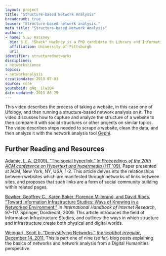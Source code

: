 ```yaml
---
layout: project
title: "Structure-based Network Analysis"
breadcrumb: true
teaser: "Structure-based network analysis."
meta_title: "Structure-based Network Analysis"
authors:
- name: S.E. Hackney
  bio: S.E. "Shack" Hackney is a PhD candidate in Library and Information Science at the University of Pittsburgh’s School of Computing and Information. They received their MSLIS with Advanced Certificate in Digital Humanities from Pratt Institute’s School of Information in 2016. Their research focuses on structural inequality within digital infrastructure systems, particularly within the realm of digital character-encoding standards, and the ways that knowledge organization systems create physical and virtual spaces that privilege certain bodies and experiences over others.
  affiliation: University of Pittsburgh
  uri:
identifier: structurednetworks
disciplines:
- networkscience
topics:
- networkanalysis
creationdate: 2019-07-03
source: core
youtubeid: gNq__1lwiQ4
date_updated: 2019-08-29
---
```



This video describes the process of taking a website, in this case one of Ufology, and then running a structure-based network analysis on it. The video discusses how to capture and analyze the structure of a website to then compare it with social structures or other projects on similar topics. The video describes steps needed to scrape a website, clean the data, and then analyze it with the network analysis tool [Gephi](https://gephi.org/).

## Further Reading and Resources

[Adamic, L. A. (2009). “The social hyperlink.” In *Proceedings of the 20th ACM conference on Hypertext and hypermedia* (HT '09).](http://dx.doi.org/10.1145/1557914.1557916 ) Paper presented at ACM, New York, NY, USA, 1-2. This article delves into the relationships between websites which are manifested through networks of links between sites, and proposes that such links are a form of social community building within related pages.

[Bowker, Geoffrey C., Karen Baker, Florence Millerand, and David Ribes. “Toward Information Infrastructure Studies: Ways of Knowing in a Networked Environment.”](https://doi.org/10.1007/978-1-4020-9789-8_5.) In *International Handbook of Internet Research*, 97–117. Springer, Dordrecht, 2009. This article introduces the field of Information Infrastructure Studies, and outlines the ways in which structure and infrastructure create both physical and digital worlds.

[Weingart, Scott b. “Demystifying Networks.” *the scottbot irregular*, December 14, 2011.](http://scottbot.net/lets-talk-about-networks/.) This is part one of nine (so far) blog posts explaining the basics of networks and network analysis from a Digital Humanities perspective.
